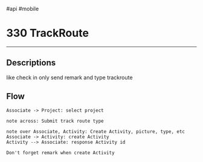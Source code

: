 #api #mobile 
# 330 TrackRoute
---
## Descriptions
like check in only send remark and type trackroute


## Flow


```plantuml
Associate -> Project: select project

note across: Submit track route type

note over Associate, Activity: Create Activity, picture, type, etc
Associate -> Activity: create Activity
Activity --> Associate: response Activity id
```

```ad-note
Don't forget remark when create Activity
```